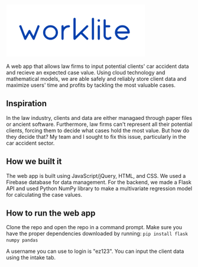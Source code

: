 ![](static/img/logo.PNG)

A web app that allows law firms to input potential clients' car accident data and recieve an expected case value. Using cloud technology and mathematical models, we are able safely and reliably store client data and maximize users' time and profits by tackling the most valuable cases.

## Inspiration
In the law industry, clients and data are either managaed through paper files or ancient software. Furthermore, law firms can't represent all their potential clients, forcing them to decide what cases hold the most value. But how do they decide that? My team and I sought to fix this issue, particularly in the car accident sector.

## How we built it
The web app is built using JavaScript/jQuery, HTML, and CSS. We used a Firebase database for data management. For the backend, we made a Flask API and used Python NumPy library to make a multivariate regression model for calculating the case values.

## How to run the web app
Clone the repo and open the repo in a command prompt. Make sure you have the proper dependencies downloaded by running:
`pip install flask numpy pandas`

A username you can use to login is "ez123". You can input the client data using the intake tab.

